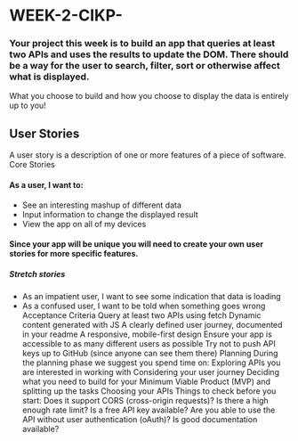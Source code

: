 # WEEK-2-CIKP-
### Your project this week is to build an app that queries at least two APIs and uses the results to update the DOM. There should be a way for the user to search, filter, sort or otherwise affect what is displayed.

What you choose to build and how you choose to display the data is entirely up to you!

## User Stories
A user story is a description of one or more features of a piece of software.
Core Stories
#### As a user, I want to:
- See an interesting mashup of different data
- Input information to change the displayed result
- View the app on all of my devices

#### Since your app will be unique you will need to create your own user stories for more specific features.
 ##### Stretch stories
- As an impatient user, I want to see some indication that data is loading
- As a confused user, I want to be told when something goes wrong
Acceptance Criteria
Query at least two APIs using fetch
Dynamic content generated with JS
A clearly defined user journey, documented in your readme
A responsive, mobile-first design
Ensure your app is accessible to as many different users as possible
Try not to push API keys up to GitHub (since anyone can see them there)
Planning
During the planning phase we suggest you spend time on:
Exploring APIs you are interested in working with
Considering your user journey
Deciding what you need to build for your Minimum Viable Product (MVP) and splitting up the tasks
Choosing your APIs
Things to check before you start:
Does it support CORS (cross-origin requests)?
Is there a high enough rate limit?
Is a free API key available?
Are you able to use the API without user authentication (oAuth)?
Is good documentation available?
